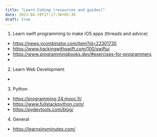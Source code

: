 ```yaml
---
title: "Learn Coding (resources and guides)"
date: 2023-04-19T17:17:30+05:30
draft: true
---
```


1. Learn swift programming to make iOS apps (threads and advice)
- https://news.ycombinator.com/item?id=22301735
- https://www.hackingwithswift.com/100/swiftui
- https://www.programmingbooks.dev/#exercises-for-programmers
- 


2. Learn Web Development
- 


3. Python
- https://programming-24.mooc.fi/
- https://www.fullstackpython.com/
- https://pydevtools.com/blog/


4. General
- https://learnxinyminutes.com/